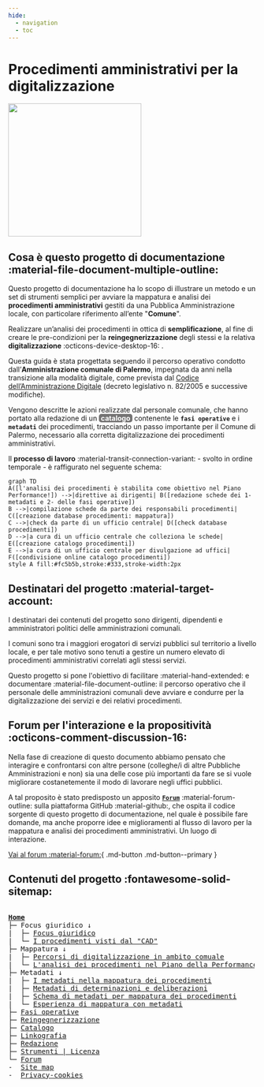 ```yaml
---
hide:
  - navigation
  - toc
---
```


# Procedimenti amministrativi per la digitalizzazione
<img src="https://github.com/UO-TransizioneDigitaleComunePalermo/mappatura-procedimenti-amministrativi/blob/main/docs/img/procedimenti-logo1.png?raw=true" width="270">


## Cosa è questo progetto di documentazione :material-file-document-multiple-outline:
Questo progetto di documentazione ha lo scopo di illustrare un metodo e un set di strumenti semplici per avviare la mappatura e analisi dei **procedimenti amministrativi** gestiti da una Pubblica Amministrazione locale, con particolare riferimento all’ente "**Comune**".

Realizzare un’analisi dei procedimenti in ottica di **semplificazione**, al fine di creare le pre-condizioni per la **reingegnerizzazione** degli stessi e la relativa **digitalizzazione** :octicons-device-desktop-16: .

Questa guida è stata progettata seguendo il percorso operativo condotto dall’**Amministrazione comunale di Palermo**, impegnata da anni nella transizione alla modalità digitale, come prevista dal [Codice dell’Amministrazione Digitale](https://docs.italia.it/italia/piano-triennale-ict/codice-amministrazione-digitale-docs/it/v2021-07-30/index.html) (decreto legislativo n. 82/2005 e successive modifiche). 

Vengono descritte le azioni realizzate dal personale comunale, che hanno portato alla redazione di un <span style="background-color: #757474; color: #ffffff; padding: 0px 4px; border-radius: 5px;"><b>catalogo</b></span> contenente le **`fasi operative`** e i **`metadati`** dei procedimenti, tracciando un passo importante per il Comune di Palermo, necessario alla corretta digitalizzazione dei procedimenti amministrativi.

Il **processo di lavoro** :material-transit-connection-variant: - svolto in ordine temporale - è raffigurato nel seguente schema:
``` mermaid
graph TD
A([l'analisi dei procedimenti è stabilita come obiettivo nel Piano Performance!]) -->|direttive ai dirigenti| B([redazione schede dei 1- metadati e 2- delle fasi operative])
B -->|compilazione schede da parte dei responsabili procedimenti| C([creazione database procedimenti: mappatura]) 
C -->|check da parte di un ufficio centrale| D([check database procedimenti]) 
D -->|a cura di un ufficio centrale che colleziona le schede| E([creazione catalogo procedimenti]) 
E -->|a cura di un ufficio centrale per divulgazione ad uffici| F([condivisione online catalogo procedimenti])
style A fill:#fc5b5b,stroke:#333,stroke-width:2px  
```
<!-- era fill:#f9f -->

## Destinatari del progetto :material-target-account:
I destinatari dei contenuti del progetto sono dirigenti, dipendenti e amministratori politici delle amministrazioni comunali.

I comuni sono tra i maggiori erogatori di servizi pubblici sul territorio a livello locale, e per tale motivo sono tenuti a gestire un numero elevato di procedimenti amministrativi correlati agli stessi servizi. 

Questo progetto si pone l'obiettivo di facilitare :material-hand-extended: e documentare :material-file-document-outline: il percorso operativo che il personale delle amministrazioni comunali deve avviare e condurre per la digitalizzazione dei servizi e dei relativi procedimenti.


## Forum per l'interazione e la propositività :octicons-comment-discussion-16:
Nella fase di creazione di questo documento abbiamo pensato che interagire e confrontarsi con altre persone (colleghe/i di altre Pubbliche Amministrazioni e non) sia una delle cose più importanti da fare se si vuole migliorare costanetemente il modo di lavorare negli uffici pubblici. 

A tal proposito è stato predisposto un apposito [**`Forum`**](https://github.com/UO-TransizioneDigitaleComunePalermo/mappatura-procedimenti-amministrativi/discussions) :material-forum-outline: sulla piattaforma GitHub :material-github:, che ospita il codice sorgente di questo progetto di documentazione, nel quale è possibile fare domande, ma anche proporre idee e miglioramenti al flusso di lavoro per la mappatura e analisi dei procedimenti amministrativi. Un luogo di interazione. 

[Vai al forum :material-forum:](https://github.com/UO-TransizioneDigitaleComunePalermo/mappatura-procedimenti-amministrativi/discussions){ .md-button .md-button--primary }


## Contenuti del progetto :fontawesome-solid-sitemap:

<div style="width:500px;overflow:auto">
<pre>
<a href="https://uo-transizionedigitalecomunepalermo.github.io/mappatura-procedimenti-amministrativi/" target="_self"><b>Home</b></a>
├─ Focus giuridico &#8595; 
|  ├─ <a href="https://uo-transizionedigitalecomunepalermo.github.io/mappatura-procedimenti-amministrativi/contenuti/focus-giuridico/" target="_self">Focus giuridico</a>
|  └─ <a href="https://uo-transizionedigitalecomunepalermo.github.io/mappatura-procedimenti-amministrativi/contenuti/cad/" target="_self">I procedimenti visti dal "CAD"</a>
├─ Mappatura &#8595;
|  ├─ <a href="https://uo-transizionedigitalecomunepalermo.github.io/mappatura-procedimenti-amministrativi/contenuti/digitalizzazione-ambito-comunale/" target="_self">Percorsi di digitalizzazione in ambito comuale</a>
|  └─ <a href="https://uo-transizionedigitalecomunepalermo.github.io/mappatura-procedimenti-amministrativi/contenuti/esperienza-analisi/" target="_self">L'analisi dei procedimenti nel Piano della Performance</a>
├─ Metadati &#8595;
|  ├─ <a href="https://uo-transizionedigitalecomunepalermo.github.io/mappatura-procedimenti-amministrativi/contenuti/metadati/" target="_self">I metadati nella mappatura dei procedimenti</a>
|  ├─ <a href="https://uo-transizionedigitalecomunepalermo.github.io/mappatura-procedimenti-amministrativi/contenuti/metadati-determinazione-deliberazione/" target="_self">Metadati di determinazioni e deliberazioni</a>
|  ├─ <a href="https://uo-transizionedigitalecomunepalermo.github.io/mappatura-procedimenti-amministrativi/contenuti/schema-metadati/" target="_self">Schema di metadati per mappatura dei procedimenti</a>
|  └─ <a href="https://uo-transizionedigitalecomunepalermo.github.io/mappatura-procedimenti-amministrativi/contenuti/esperienza-metadatazione/" target="_self">Esperienza di mappatura con metadati</a>   
├─ <a href="https://uo-transizionedigitalecomunepalermo.github.io/mappatura-procedimenti-amministrativi/contenuti/fasi-operative/" target="_self">Fasi operative</a>
├─ <a href="https://uo-transizionedigitalecomunepalermo.github.io/mappatura-procedimenti-amministrativi/contenuti/reingegnerizzazione/" target="_self">Reingegnerizzazione</a>
├─ <a href="https://uo-transizionedigitalecomunepalermo.github.io/mappatura-procedimenti-amministrativi/contenuti/catalogo/" target="_self">Catalogo</a>
├─ <a href="https://uo-transizionedigitalecomunepalermo.github.io/mappatura-procedimenti-amministrativi/contenuti/linkografia/" target="_self">Linkografia</a>
├─ <a href="https://uo-transizionedigitalecomunepalermo.github.io/mappatura-procedimenti-amministrativi/contenuti/redazione/" target="_self">Redazione</a>
├─ <a href="https://uo-transizionedigitalecomunepalermo.github.io/mappatura-procedimenti-amministrativi/contenuti/strumenti/" target="_self">Strumenti | Licenza</a>
└─ <a href="https://github.com/UO-TransizioneDigitaleComunePalermo/mappatura-procedimenti-amministrativi/discussions" target="_self">Forum</a>
-  <a href="https://uo-transizionedigitalecomunepalermo.github.io/mappatura-procedimenti-amministrativi/site-map/" target="_blank">Site map</a>
-  <a href="https://uo-transizionedigitalecomunepalermo.github.io/mappatura-procedimenti-amministrativi/privacy/" target="_blank">Privacy-cookies</a>
</pre>    
</div>






